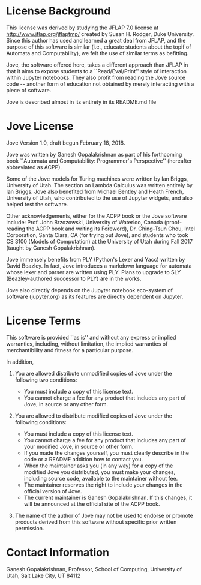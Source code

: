 # License Background

This license was derived by studying the JFLAP 7.0 license at
http://www.jflap.org/jflaptmp/ created by Susan H. Rodger, Duke University.
Since this author has used and learned a great deal from JFLAP, and the
purpose of this software is similar (i.e., educate students about the
topif of Automata and Computability), we felt the use of similar
terms as befitting.

Jove, the software offered here, takes a different approach than
JFLAP in that it aims to expose students to a ``Read/Eval/Print''
style of interaction within Jupyter notebooks. They also profit
from reading the Jove source code -- another form of education not
obtained by merely interacting with a piece of software.

Jove is described almost in its entirety in its README.md file 

# Jove License 

Jove Version 1.0, draft begun February 18, 2018.

Jove was written by Ganesh Gopalakrishnan as part of his forthcoming
book ``Automata and Computability: Programmer's Perspective'' (hereafter
abbreviated as ACPP).

Some of the Jove models for Turing machines were written by Ian Briggs,
University of Utah. The section on Lambda Calculus was written entirely by
Ian Briggs. Jove also benefited from Michael Bentley and Heath French,
University of Utah, who contributed to the use of Jupyter widgets, and also
helped test the software.

Other acknowledgements, either for the ACPP book or the Jove software include:
Prof. John Brzozowski, University of Waterloo, Canada (proof-reading the ACPP
book and writing its Foreword), Dr. Ching-Tsun Chou, Intel Corporation,
Santa Clara, CA (for trying out Jove), and students who took CS 3100 (Models
of Computation) at the University of Utah during Fall 2017 (taught by
Ganesh Gopalakrishnan).

Jove immensely benefits from PLY (Python's Lexer and Yacc) written by David Beazley.
In fact, Jove introduces a markdown language for automata whose lexer and parser
are written using PLY. Plans to upgrade to SLY (Beazley-authored successor to PLY)
are in the works.

Jove also directly depends on the Jupyter notebook eco-system of software (jupyter.org)
as its features are directly dependent on Jupyter.

# License Terms

This software is provided ``as is'' and without any express or
implied warranties, including, without limitation, the implied
warranties of merchantibility and fitness for a particular purpose.

In addition,

1.  You are allowed distribute unmodified copies of Jove under the following two conditions:
    * You must include a copy of this license text.
    * You cannot charge a fee for any product that includes any part of Jove, in source or any other form.

2. You are allowed to distribute modified copies of Jove under the following conditions:
    * You must include a copy of this license text.
    * You cannot charge a fee for any product that includes any part of your modified Jove,
      in source or other form.
    * If you made the changes yourself, you must clearly describe in the code or a README addition
      how to contact you.
    * When the maintainer asks you (in any way) for a copy of the modified Jove you distributed, you
       must make your changes, including source code, available to the maintainer without fee.
    * The maintainer reserves the right to include your changes in the official version of Jove.
    * The current maintainer is Ganesh Gopalakrishnan. If this changes, it will be announced at
      the official site of the ACPP book.
       

3. The name of the author of Jove may not be used to
   endorse or promote products derived from this software without
   specific prior written permission.

# Contact Information

Ganesh Gopalakrishnan,
Professor,
School of Computing,
University of Utah,
Salt Lake City, UT 84112





